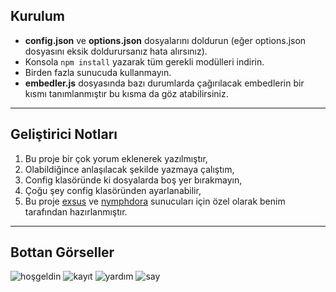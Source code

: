 ## Kurulum

- **config.json** ve **options.json** dosyalarını doldurun (eğer options.json dosyasını eksik doldurursanız hata alırsınız).
- Konsola `npm install` yazarak tüm gerekli modülleri indirin.
- Birden fazla sunucuda kullanmayın.
- **embedler.js** dosyasında bazı durumlarda çağırılacak embedlerin bir kısmı tanımlanmıştır bu kısma da göz atabilirsiniz.

---

## Geliştirici Notları

1. Bu proje bir çok yorum eklenerek yazılmıştır,
2. Olabildiğince anlaşılacak şekilde yazmaya çalıştım,
3. Config klasöründe ki dosyalarda boş yer bırakmayın,
4. Çoğu şey config klasöründen ayarlanabilir,
5. Bu proje [exsus](https://discord.com) ve [nymphdora](https://discord.gg/6Dxe4PJgKa) sunucuları için özel olarak benim tarafından hazırlanmıştır.

---

## Bottan Görseller

![hoşgeldin](https://i.imgur.com/ZoS0xTc.png)
![kayıt](https://i.imgur.com/p54ovzz.png)
![yardım](https://i.imgur.com/UQPJzxU.png)
![say](https://i.imgur.com/5VTK38L.png)
